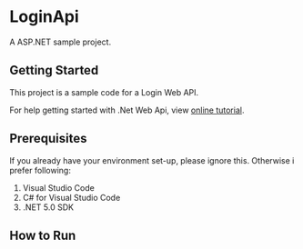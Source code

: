 # LoginApi

A ASP.NET sample project.

## Getting Started

This project is a sample code for a Login Web API.

For help getting started with .Net Web Api, view
[online tutorial](https://docs.microsoft.com/en-us/aspnet/core/tutorials/first-web-api?view=aspnetcore-5.0&tabs=visual-studio).

## Prerequisites
If you already have your environment set-up, please ignore this. Otherwise i prefer following:
1. Visual Studio Code
2. C# for Visual Studio Code
3. .NET 5.0 SDK

## How to Run
